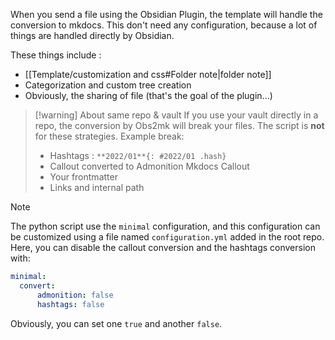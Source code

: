 When you send a file using the Obsidian Plugin, the template will handle the conversion to mkdocs. This don't need any configuration, because a lot of things are handled directly by Obsidian.

These things include :
- [[Template/customization and css#Folder note|folder note]]
- Categorization and custom tree creation 
- Obviously, the sharing of file (that's the goal of the plugin...)

> [!warning] About same repo & vault
> If you use your vault directly in a repo, the conversion by Obs2mk will break your files. The script is **not** for these strategies. 
> Example break:
> - Hashtags : `**2022/01**{: #2022/01 .hash}`
> - Callout converted to Admonition Mkdocs Callout
> - Your frontmatter
> - Links and internal path

> [!note] 
> The python script use the `minimal` configuration, and this configuration can be customized using a file named `configuration.yml` added in the root repo. 
> Here, you can disable the callout conversion and the hashtags conversion with:
> ```yaml
> minimal:
> 	convert:
> 		admonition: false
> 		hashtags: false
> ```
> Obviously, you can set one `true` and another `false`.